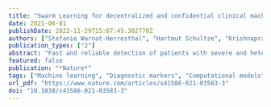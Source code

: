 ```yaml
---
title: "Swarm Learning for decentralized and confidential clinical machine learning"
date: 2021-06-01
publishDate: 2022-11-29T15:07:45.302770Z
authors: ["Stefanie Warnat-Herresthal", "Hartmut Schultze", "Krishnaprasad Lingadahalli Shastry", "Sathyanarayanan Manamohan", "Saikat Mukherjee", "Vishesh Garg", "Ravi Sarveswara", "Kristian Händler", "Peter Pickkers", "N. Ahmad Aziz", "Sofia Ktena", "Florian Tran", "Michael Bitzer", "Stephan Ossowski", "Nicolas Casadei", "Christian Herr", "Daniel Petersheim", "Uta Behrends", "Fabian Kern", "Tobias Fehlmann", "Philipp Schommers", "Clara Lehmann", "Max Augustin", "Jan Rybniker", "Janine Altmüller", "Neha Mishra", "Joana P. Bernardes", "Benjamin Krämer", "Lorenzo Bonaguro", "Jonas Schulte-Schrepping", "Elena De Domenico", "Christian Siever", "Michael Kraut", "Milind Desai", "Bruno Monnet", "Maria Saridaki", "Charles Martin Siegel", "Anna Drews", "Melanie Nuesch-Germano", "Heidi Theis", "Jan Heyckendorf", "Stefan Schreiber", "Sarah Kim-Hellmuth", "Jacob Nattermann", "Dirk Skowasch", "Ingo Kurth", "Andreas Keller", "Robert Bals", "Peter Nürnberg", "Olaf Rieß", "Philip Rosenstiel", "Mihai G. Netea", "Fabian Theis", "Sach Mukherjee", "Michael Backes", "Anna C. Aschenbrenner", "Thomas Ulas", "Monique M. B. Breteler", "Evangelos J. Giamarellos-Bourboulis", "Matthijs Kox", "Matthias Becker", "Sorin Cheran", "Michael S. Woodacre", "Eng Lim Goh", "Joachim L. Schultze"]
publication_types: ["2"]
abstract: "Fast and reliable detection of patients with severe and heterogeneous illnesses is a major goal of precision medicine1,2. Patients with leukaemia can be identified using machine learning on the basis of their blood transcriptomes3. However, there is an increasing divide between what is technically possible and what is allowed, because of privacy legislation4,5. Here, to facilitate the integration of any medical data from any data owner worldwide without violating privacy laws, we introduce Swarm Learning—a decentralized machine-learning approach that unites edge computing, blockchain-based peer-to-peer networking and coordination while maintaining confidentiality without the need for a central coordinator, thereby going beyond federated learning. To illustrate the feasibility of using Swarm Learning to develop disease classifiers using distributed data, we chose four use cases of heterogeneous diseases (COVID-19, tuberculosis, leukaemia and lung pathologies). With more than 16,400 blood transcriptomes derived from 127 clinical studies with non-uniform distributions of cases and controls and substantial study biases, as well as more than 95,000 chest X-ray images, we show that Swarm Learning classifiers outperform those developed at individual sites. In addition, Swarm Learning completely fulfils local confidentiality regulations by design. We believe that this approach will notably accelerate the introduction of precision medicine."
featured: false
publication: "*Nature*"
tags: ["Machine learning", "Diagnostic markers", "Computational models", "Predictive medicine", "Viral infection"]
url_pdf: "https://www.nature.com/articles/s41586-021-03583-3"
doi: "10.1038/s41586-021-03583-3"
---
```


